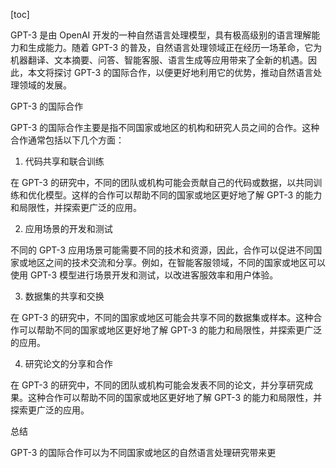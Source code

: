 
[toc]                    
                
                
GPT-3 是由 OpenAI 开发的一种自然语言处理模型，具有极高级别的语言理解能力和生成能力。随着 GPT-3 的普及，自然语言处理领域正在经历一场革命，它为机器翻译、文本摘要、问答、智能客服、语言生成等应用带来了全新的机遇。因此，本文将探讨 GPT-3 的国际合作，以便更好地利用它的优势，推动自然语言处理领域的发展。

GPT-3 的国际合作

GPT-3 的国际合作主要是指不同国家或地区的机构和研究人员之间的合作。这种合作通常包括以下几个方面：

1. 代码共享和联合训练

在 GPT-3 的研究中，不同的团队或机构可能会贡献自己的代码或数据，以共同训练和优化模型。这样的合作可以帮助不同的国家或地区更好地了解 GPT-3 的能力和局限性，并探索更广泛的应用。

2. 应用场景的开发和测试

不同的 GPT-3 应用场景可能需要不同的技术和资源，因此，合作可以促进不同国家或地区之间的技术交流和分享。例如，在智能客服领域，不同的国家或地区可以使用 GPT-3 模型进行场景开发和测试，以改进客服效率和用户体验。

3. 数据集的共享和交换

在 GPT-3 的研究中，不同的国家或地区可能会共享不同的数据集或样本。这种合作可以帮助不同的国家或地区更好地了解 GPT-3 的能力和局限性，并探索更广泛的应用。

4. 研究论文的分享和合作

在 GPT-3 的研究中，不同的团队或机构可能会发表不同的论文，并分享研究成果。这种合作可以帮助不同的国家或地区更好地了解 GPT-3 的能力和局限性，并探索更广泛的应用。

总结

GPT-3 的国际合作可以为不同国家或地区的自然语言处理研究带来更

